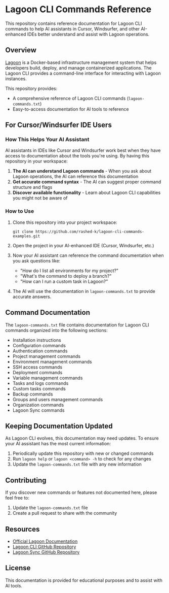 # Lagoon CLI Commands Reference

This repository contains reference documentation for Lagoon CLI commands to help AI assistants in Cursor, Windsurfer, and other AI-enhanced IDEs better understand and assist with Lagoon operations.

## Overview

[Lagoon](https://lagoon.sh/) is a Docker-based infrastructure management system that helps developers build, deploy, and manage containerized applications. The Lagoon CLI provides a command-line interface for interacting with Lagoon instances.

This repository provides:
- A comprehensive reference of Lagoon CLI commands (`lagoon-commands.txt`)
- Easy-to-access documentation for AI tools to reference

## For Cursor/Windsurfer IDE Users

### How This Helps Your AI Assistant

AI assistants in IDEs like Cursor and Windsurfer work best when they have access to documentation about the tools you're using. By having this repository in your workspace:

1. **The AI can understand Lagoon commands** - When you ask about Lagoon operations, the AI can reference this documentation
2. **Get accurate command syntax** - The AI can suggest proper command structure and flags
3. **Discover available functionality** - Learn about Lagoon CLI capabilities you might not be aware of

### How to Use

1. Clone this repository into your project workspace:
   ```
   git clone https://github.com/rashed-k/lagoon-cli-commands-examples.git
   ```

2. Open the project in your AI-enhanced IDE (Cursor, Windsurfer, etc.)

3. Now your AI assistant can reference the command documentation when you ask questions like:
   - "How do I list all environments for my project?"
   - "What's the command to deploy a branch?"
   - "How can I run a custom task in Lagoon?"

4. The AI will use the documentation in `lagoon-commands.txt` to provide accurate answers.

## Command Documentation

The `lagoon-commands.txt` file contains documentation for Lagoon CLI commands organized into the following sections:

- Installation instructions
- Configuration commands
- Authentication commands
- Project management commands
- Environment management commands
- SSH access commands
- Deployment commands
- Variable management commands
- Tasks and logs commands
- Custom tasks commands
- Backup commands
- Groups and users management commands
- Organization commands
- Lagoon Sync commands

## Keeping Documentation Updated

As Lagoon CLI evolves, this documentation may need updates. To ensure your AI assistant has the most current information:

1. Periodically update this repository with new or changed commands
2. Run `lagoon help` or `lagoon <command> -h` to check for any changes
3. Update the `lagoon-commands.txt` file with any new information

## Contributing

If you discover new commands or features not documented here, please feel free to:

1. Update the `lagoon-commands.txt` file
2. Create a pull request to share with the community

## Resources

- [Official Lagoon Documentation](https://docs.lagoon.sh/)
- [Lagoon CLI GitHub Repository](https://github.com/uselagoon/lagoon-cli)
- [Lagoon Sync GitHub Repository](https://github.com/uselagoon/lagoon-sync)

## License

This documentation is provided for educational purposes and to assist with AI tools. 